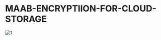 # MAAB-ENCRYPTIION-FOR-CLOUD-STORAGE
![1](https://github.com/user-attachments/assets/f28c0986-5637-431f-a8c4-afc1335016be)

